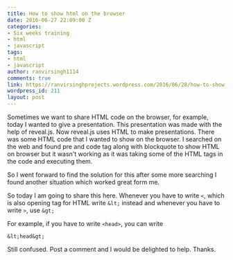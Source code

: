 ```yaml
---
title: How to show html on the browser
date: 2016-06-27 22:09:00 Z
categories:
- Six weeks training
- html
- javascript
tags:
- html
- javascript
author: ranvirsingh1114
comments: true
link: https://ranvirsinghprojects.wordpress.com/2016/06/28/how-to-show-html-on-the-browser/
wordpress_id: 211
layout: post
---
```


Sometimes we want to share HTML code on the browser, for example, today I wanted to give a presentation. This presentation was made with the help of reveal.js. Now reveal.js uses HTML to make presentations. There was some HTML code that I wanted to show on the browser. I searched on the web and found pre and code tag along with blockquote to show HTML on browser but it wasn't working as it was taking some of the HTML tags in the code and executing them.

So I went forward to find the solution for this after some more searching I found another situation which worked great form me.

So today I am going to share this here. Whenever you have to write `<`, which is also opening tag for HTML write `&lt;` instead and whenever you have to write `>`, use `&gt;`

For example, if you have to write `<head>`, you can write

`&lt;head&gt;`

Still confused. Post a comment and I would be delighted to help. Thanks.